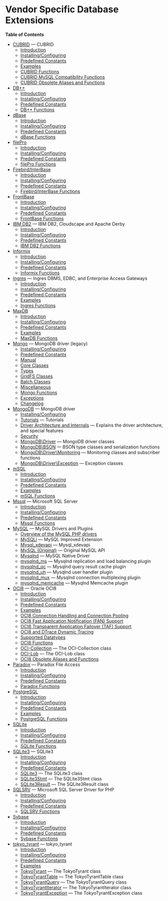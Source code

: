 Vendor Specific Database Extensions
===================================

**Table of Contents**

-   [CUBRID](/book/cubrid.html) — CUBRID
    -   [Introduction](/book/cubrid.html#Introduction)
    -   [Installing/Configuring](/book/cubrid.html#Installing/Configuring)
    -   [Predefined Constants](/book/cubrid.html#Predefined%20Constants)
    -   [Examples](/book/cubrid.html#Examples)
    -   [CUBRID Functions](/book/cubrid.html#CUBRID%20Functions)
    -   [CUBRID MySQL Compatibility
        Functions](/book/cubrid.html#CUBRID%20MySQL%20Compatibility%20Functions)
    -   [CUBRID Obsolete Aliases and
        Functions](/book/cubrid.html#CUBRID%20Obsolete%20Aliases%20and%20Functions)
-   [DB++](/book/dbplus.html)
    -   [Introduction](/book/dbplus.html#Introduction)
    -   [Installing/Configuring](/book/dbplus.html#Installing/Configuring)
    -   [Predefined Constants](/book/dbplus.html#Predefined%20Constants)
    -   [DB++ Functions](/book/dbplus.html#DB++%20Functions)
-   [dBase](/book/dbase.html)
    -   [Introduction](/book/dbase.html#Introduction)
    -   [Installing/Configuring](/book/dbase.html#Installing/Configuring)
    -   [Predefined Constants](/book/dbase.html#Predefined%20Constants)
    -   [dBase Functions](/book/dbase.html#dBase%20Functions)
-   [filePro](/book/filepro.html)
    -   [Introduction](/book/filepro.html#Introduction)
    -   [Installing/Configuring](/book/filepro.html#Installing/Configuring)
    -   [Predefined
        Constants](/book/filepro.html#Predefined%20Constants)
    -   [filePro Functions](/book/filepro.html#filePro%20Functions)
-   [Firebird/InterBase](/book/ibase.html)
    -   [Introduction](/book/ibase.html#Introduction)
    -   [Installing/Configuring](/book/ibase.html#Installing/Configuring)
    -   [Predefined Constants](/book/ibase.html#Predefined%20Constants)
    -   [Firebird/InterBase
        Functions](/book/ibase.html#Firebird/InterBase%20Functions)
-   [FrontBase](/book/fbsql.html)
    -   [Introduction](/book/fbsql.html#Introduction)
    -   [Installing/Configuring](/book/fbsql.html#Installing/Configuring)
    -   [Predefined Constants](/book/fbsql.html#Predefined%20Constants)
    -   [FrontBase Functions](/book/fbsql.html#FrontBase%20Functions)
-   [IBM DB2](/book/ibm-db2.html) — IBM DB2, Cloudscape and Apache Derby
    -   [Introduction](/book/ibm-db2.html#Introduction)
    -   [Installing/Configuring](/book/ibm-db2.html#Installing/Configuring)
    -   [Predefined
        Constants](/book/ibm-db2.html#Predefined%20Constants)
    -   [IBM DB2 Functions](/book/ibm-db2.html#IBM%20DB2%20Functions)
-   [Informix](/book/ifx.html)
    -   [Introduction](/book/ifx.html#Introduction)
    -   [Installing/Configuring](/book/ifx.html#Installing/Configuring)
    -   [Predefined Constants](/book/ifx.html#Predefined%20Constants)
    -   [Informix Functions](/book/ifx.html#Informix%20Functions)
-   [Ingres](/book/ingres.html) — Ingres DBMS, EDBC, and Enterprise
    Access Gateways
    -   [Introduction](/book/ingres.html#Introduction)
    -   [Installing/Configuring](/book/ingres.html#Installing/Configuring)
    -   [Predefined Constants](/book/ingres.html#Predefined%20Constants)
    -   [Examples](/book/ingres.html#Examples)
    -   [Ingres Functions](/book/ingres.html#Ingres%20Functions)
-   [MaxDB](/book/maxdb.html)
    -   [Introduction](/book/maxdb.html#Introduction)
    -   [Installing/Configuring](/book/maxdb.html#Installing/Configuring)
    -   [Predefined Constants](/book/maxdb.html#Predefined%20Constants)
    -   [Examples](/book/maxdb.html#Examples)
    -   [MaxDB Functions](/book/maxdb.html#MaxDB%20Functions)
-   [Mongo](/book/mongo.html) — MongoDB driver (legacy)
    -   [Installing/Configuring](/book/mongo.html#Installing/Configuring)
    -   [Predefined Constants](/book/mongo.html#Predefined%20Constants)
    -   [Manual](/book/mongo.html#Manual)
    -   [Core Classes](/book/mongo.html#Core%20Classes)
    -   [Types](/book/mongo.html#Types)
    -   [GridFS Classes](/book/mongo.html#GridFS%20Classes)
    -   [Batch Classes](/book/mongo.html#Batch%20Classes)
    -   [Miscellaneous](/book/mongo.html#Miscellaneous)
    -   [Mongo Functions](/book/mongo.html#Mongo%20Functions)
    -   [Exceptions](/book/mongo.html#Exceptions)
    -   [Changelog](/book/mongo.html#Changelog)
-   [MongoDB](/set/mongodb.html) — MongoDB driver
    -   [Installing/Configuring](/set/mongodb.html#Installing/Configuring)
    -   [Tutorials](/set/mongodb.html#Tutorials) — Tutorials
    -   [Driver Architecture and
        Internals](/set/mongodb.html#Driver%20Architecture%20and%20Internals)
        — Explains the driver architecture, and special features
    -   [Security](/set/mongodb.html#Security)
    -   [MongoDB\\Driver](/set/mongodb.html#MongoDB\Driver) — MongoDB
        driver classes
    -   [MongoDB\\BSON](/set/mongodb.html#MongoDB\BSON) — BSON type
        classes and serialization functions
    -   [MongoDB\\Driver\\Monitoring](/set/mongodb.html#MongoDB\Driver\Monitoring)
        — Monitoring classes and subscriber functions
    -   [MongoDB\\Driver\\Exception](/set/mongodb.html#MongoDB\Driver\Exception)
        — Exception classes
-   [mSQL](/book/msql.html)
    -   [Introduction](/book/msql.html#Introduction)
    -   [Installing/Configuring](/book/msql.html#Installing/Configuring)
    -   [Predefined Constants](/book/msql.html#Predefined%20Constants)
    -   [Examples](/book/msql.html#Examples)
    -   [mSQL Functions](/book/msql.html#mSQL%20Functions)
-   [Mssql](/book/mssql.html) — Microsoft SQL Server
    -   [Introduction](/book/mssql.html#Introduction)
    -   [Installing/Configuring](/book/mssql.html#Installing/Configuring)
    -   [Predefined Constants](/book/mssql.html#Predefined%20Constants)
    -   [Mssql Functions](/book/mssql.html#Mssql%20Functions)
-   [MySQL](/set/mysqlinfo.html) — MySQL Drivers and Plugins
    -   [Overview of the MySQL PHP
        drivers](/set/mysqlinfo.html#Overview%20of%20the%20MySQL%20PHP%20drivers)
    -   [MySQLi](/set/mysqlinfo.html#MySQLi) — MySQL Improved Extension
    -   [Mysql\_xdevapi](/set/mysqlinfo.html#Mysql_xdevapi) —
        Mysql\_xdevapi
    -   [MySQL (Original)](/set/mysqlinfo.html#MySQL%20(Original)) —
        Original MySQL API
    -   [Mysqlnd](/set/mysqlinfo.html#Mysqlnd) — MySQL Native Driver
    -   [mysqlnd\_ms](/set/mysqlinfo.html#mysqlnd_ms) — Mysqlnd
        replication and load balancing plugin
    -   [mysqlnd\_qc](/set/mysqlinfo.html#mysqlnd_qc) — Mysqlnd query
        result cache plugin
    -   [mysqlnd\_uh](/set/mysqlinfo.html#mysqlnd_uh) — Mysqlnd user
        handler plugin
    -   [mysqlnd\_mux](/set/mysqlinfo.html#mysqlnd_mux) — Mysqlnd
        connection multiplexing plugin
    -   [mysqlnd\_memcache](/set/mysqlinfo.html#mysqlnd_memcache) —
        Mysqlnd Memcache plugin
-   [OCI8](/book/oci8.html) — Oracle OCI8
    -   [Introduction](/book/oci8.html#Introduction)
    -   [Installing/Configuring](/book/oci8.html#Installing/Configuring)
    -   [Predefined Constants](/book/oci8.html#Predefined%20Constants)
    -   [Examples](/book/oci8.html#Examples)
    -   [OCI8 Connection Handling and Connection
        Pooling](/book/oci8.html#OCI8%20Connection%20Handling%20and%20Connection%20Pooling)
    -   [OCI8 Fast Application Notification (FAN)
        Support](/book/oci8.html#OCI8%20Fast%20Application%20Notification%20(FAN)%20Support)
    -   [OCI8 Transparent Application Failover (TAF)
        Support](/book/oci8.html#OCI8%20Transparent%20Application%20Failover%20(TAF)%20Support)
    -   [OCI8 and DTrace Dynamic
        Tracing](/book/oci8.html#OCI8%20and%20DTrace%20Dynamic%20Tracing)
    -   [Supported Datatypes](/book/oci8.html#Supported%20Datatypes)
    -   [OCI8 Functions](/book/oci8.html#OCI8%20Functions)
    -   [OCI-Collection](/book/oci8.html#OCI-Collection) — The
        OCI-Collection class
    -   [OCI-Lob](/book/oci8.html#OCI-Lob) — The OCI-Lob class
    -   [OCI8 Obsolete Aliases and
        Functions](/book/oci8.html#OCI8%20Obsolete%20Aliases%20and%20Functions)
-   [Paradox](/book/paradox.html) — Paradox File Access
    -   [Introduction](/book/paradox.html#Introduction)
    -   [Installing/Configuring](/book/paradox.html#Installing/Configuring)
    -   [Predefined
        Constants](/book/paradox.html#Predefined%20Constants)
    -   [Paradox Functions](/book/paradox.html#Paradox%20Functions)
-   [PostgreSQL](/book/pgsql.html)
    -   [Introduction](/book/pgsql.html#Introduction)
    -   [Installing/Configuring](/book/pgsql.html#Installing/Configuring)
    -   [Predefined Constants](/book/pgsql.html#Predefined%20Constants)
    -   [Examples](/book/pgsql.html#Examples)
    -   [PostgreSQL Functions](/book/pgsql.html#PostgreSQL%20Functions)
-   [SQLite](/book/sqlite.html)
    -   [Introduction](/book/sqlite.html#Introduction)
    -   [Installing/Configuring](/book/sqlite.html#Installing/Configuring)
    -   [Predefined Constants](/book/sqlite.html#Predefined%20Constants)
    -   [SQLite Functions](/book/sqlite.html#SQLite%20Functions)
-   [SQLite3](/book/sqlite3.html) — SQLite3
    -   [Introduction](/book/sqlite3.html#Introduction)
    -   [Installing/Configuring](/book/sqlite3.html#Installing/Configuring)
    -   [Predefined
        Constants](/book/sqlite3.html#Predefined%20Constants)
    -   [SQLite3](/book/sqlite3.html#SQLite3) — The SQLite3 class
    -   [SQLite3Stmt](/book/sqlite3.html#SQLite3Stmt) — The SQLite3Stmt
        class
    -   [SQLite3Result](/book/sqlite3.html#SQLite3Result) — The
        SQLite3Result class
-   [SQLSRV](/book/sqlsrv.html) — Microsoft SQL Server Driver for PHP
    -   [Introduction](/book/sqlsrv.html#Introduction)
    -   [Installing/Configuring](/book/sqlsrv.html#Installing/Configuring)
    -   [Predefined Constants](/book/sqlsrv.html#Predefined%20Constants)
    -   [SQLSRV Functions](/book/sqlsrv.html#SQLSRV%20Functions)
-   [Sybase](/book/sybase.html)
    -   [Introduction](/book/sybase.html#Introduction)
    -   [Installing/Configuring](/book/sybase.html#Installing/Configuring)
    -   [Predefined Constants](/book/sybase.html#Predefined%20Constants)
    -   [Sybase Functions](/book/sybase.html#Sybase%20Functions)
-   [tokyo\_tyrant](/book/tokyo-tyrant.html) — tokyo\_tyrant
    -   [Introduction](/book/tokyo-tyrant.html#Introduction)
    -   [Installing/Configuring](/book/tokyo-tyrant.html#Installing/Configuring)
    -   [Predefined
        Constants](/book/tokyo-tyrant.html#Predefined%20Constants)
    -   [Examples](/book/tokyo-tyrant.html#Examples)
    -   [TokyoTyrant](/book/tokyo-tyrant.html#TokyoTyrant) — The
        TokyoTyrant class
    -   [TokyoTyrantTable](/book/tokyo-tyrant.html#TokyoTyrantTable) —
        The TokyoTyrantTable class
    -   [TokyoTyrantQuery](/book/tokyo-tyrant.html#TokyoTyrantQuery) —
        The TokyoTyrantQuery class
    -   [TokyoTyrantIterator](/book/tokyo-tyrant.html#TokyoTyrantIterator)
        — The TokyoTyrantIterator class
    -   [TokyoTyrantException](/book/tokyo-tyrant.html#TokyoTyrantException)
        — The TokyoTyrantException class
